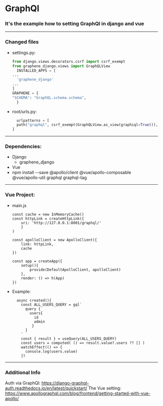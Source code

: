 # GraphQl

### It's the example how to setting GraphQl in django and vue




___
### Changed files 
* settings.py:
  ```python
  from django.views.decorators.csrf import csrf_exempt
  from graphene_django.views import GraphQLView
    INSTALLED_APPS = [
  ...
    'graphene_django'
  ...
  ]
  GRAPHENE = {
  "SCHEMA": "GraphQL.schema.schema",
    }
  ```
* root/urls.py:
  ```python
    urlpatterns = [
    path("graphql", csrf_exempt(GraphQLView.as_view(graphiql=True))),
  ]
  ```

--- 
### Dependencies:
* Django
    * graphene_django 
* Vue
* npm install --save @apollo/client @vue/apollo-composable @vue/apollo-util graphql graphql-tag
  


---
### Vue Project:
* main.js
  ```vue
  const cache = new InMemoryCache()
  const httpLink = createHttpLink({
      uri: 'http://127.0.0.1:8001/graphql/'
      }
  )
  
  const apolloClient = new ApolloClient({
      link: httpLink,
      cache
  })
  
  const app = createApp({
      setup(){
          provide(DefaultApolloClient, apolloClient)
      },
      render: () => h(App)
  })
  ```
* Example:
  ```vue
    async created(){
      const ALL_USERS_QUERY = gql`
        query {
          users{
            id
            admin
           }
        }
      `
      const { result } = useQuery(ALL_USERS_QUERY)
      const users = computed( () => result.value?.users ?? [] )
      watchEffect(() => {
        console.log(users.value)
      })
  ```
---
### Additional Info
Auth via GraphQl: https://django-graphql-auth.readthedocs.io/en/latest/quickstart/
The Vue setting: https://www.apollographql.com/blog/frontend/getting-started-with-vue-apollo/



